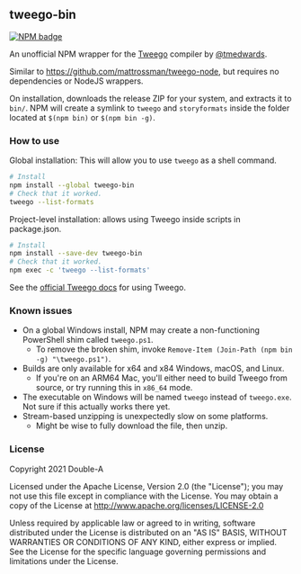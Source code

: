 ## tweego-bin

[![NPM badge](https://shields.io/npm/v/tweego-bin?style=for-the-badge)](https://www.npmjs.com/package/tweego-bin)

An unofficial NPM wrapper for the [Tweego](https://www.motoslave.net/tweego/) compiler by [@tmedwards](https://github.com/tmedwards/tweego).

Similar to <https://github.com/mattrossman/tweego-node>, but requires no dependencies or NodeJS wrappers.

On installation, downloads the release ZIP for your system, and extracts it to `bin/`. NPM will create a symlink to `tweego` and `storyformats` inside the folder located at `$(npm bin)` or `$(npm bin -g)`.

### How to use

Global installation: This will allow you to use `tweego` as a shell command.

```sh
# Install
npm install --global tweego-bin
# Check that it worked.
tweego --list-formats
```

Project-level installation: allows using Tweego inside scripts in package.json.
```sh
# Install
npm install --save-dev tweego-bin
# Check that it worked.
npm exec -c 'tweego --list-formats'
```

See the [official Tweego docs](https://www.motoslave.net/tweego/docs/) for using Tweego.

### Known issues

* On a global Windows install, NPM may create a non-functioning PowerShell shim called `tweego.ps1`.
    * To remove the broken shim, invoke `Remove-Item (Join-Path (npm bin -g) "\tweego.ps1")`.
* Builds are only available for x64 and x84 Windows, macOS, and Linux.
    * If you're on an ARM64 Mac, you'll either need to build Tweego from source, or try running this in `x86_64` mode.
* The executable on Windows will be named `tweego` instead of `tweego.exe`. Not sure if this actually works there yet.
* Stream-based unzipping is unexpectedly slow on some platforms.
    * Might be wise to fully download the file, then unzip.
### License

Copyright 2021 Double-A

Licensed under the Apache License, Version 2.0 (the "License");
you may not use this file except in compliance with the License.
You may obtain a copy of the License at <http://www.apache.org/licenses/LICENSE-2.0>

Unless required by applicable law or agreed to in writing, software
distributed under the License is distributed on an "AS IS" BASIS,
WITHOUT WARRANTIES OR CONDITIONS OF ANY KIND, either express or implied.
See the License for the specific language governing permissions and
limitations under the License.
